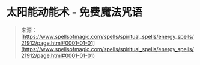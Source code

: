 <!--yml

category: 未分类

date: 2024-06-12 19:05:50

-->

# 太阳能动能术 - 免费魔法咒语

> 来源：[https://www.spellsofmagic.com/spells/spiritual_spells/energy_spells/21912/page.html#0001-01-01](https://www.spellsofmagic.com/spells/spiritual_spells/energy_spells/21912/page.html#0001-01-01)
